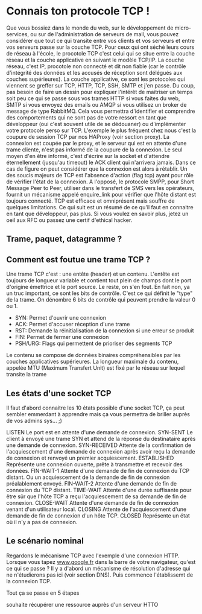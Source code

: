 # Connais ton protocole TCP !

Que vous bossiez dans le monde du web, sur le développement de micro-services, ou sur de l'administration de serveurs de mail, vous pouvez considérer que tout ce qui transite entre vos clients et vos serveurs et entre vos serveurs passe sur la couche TCP.
Pour ceux qui ont séché leurs cours de réseau à l'école, le procotole TCP c'est celui qui se situe entre la couche réseau et la couche applicative en suivant le modèle TCP/IP. La couche réseau, c'est IP, procotole non connecté et dit non fiable (car le contrôle d'intégrité des données et les accusés de réception sont délégués aux couches supérieures). La couche applicative, ce sont les protocoles qui viennent se greffer sur TCP, HTTP, TCP, SSH, SMTP et j'en passe.
Du coup, pas besoin de faire un dessin pour expliquer l'intérêt de maitriser un temps soit peu ce qui se passe sous vos trames HTTP si vous faites du web, SMTP si vous envoyez des emails ou AMQP si vous utilisez un broker de message de type RabbitMQ.
Cela vous permettra d'identifier et comprendre des comportements qui ne sont pas de votre ressort en tant que développeur (oui c'est souvent utile de se dédouaner) ou d'implémenter votre protocole perso sur TCP.
L'exemple le plus fréquent chez nous c'est la coupure de session TCP par nos HAProxy (voir section proxy). La connexion est coupée par le proxy, et le serveur qui est en attente d'une trame cliente, n'est pas informé de la coupure de la connexion.
Le seul moyen d'en être informé, c'est d'écrire sur la socket et d'attendre éternellement (jusqu'au timeout) le ACK client qui n'arrivera jamais. Dans ce cas de figure on peut considérer que la connexion est alors à rétablir.
Un des soucis majeurs de TCP est l'absence d'action (flag tcp) ayant pour rôle de vérifier l'état de la connexion. A l'opposé, le protocole SMPP, pour Short Message Peer to Peer, utiliser dans le transfert de SMS vers les opérateurs, fournit un mécanisme appelé enquire_link pour vérifier que l'hôte distant est toujours connecté.
TCP est efficace et omniprésent mais souffre de quelques limitations. 
Ce qui suit est un résumé de ce qu'il faut en connaitre en tant que développeur, pas plus. 
Si vous voulez en savoir plus, jetez un oeil aux RFC ou passez une certif d'ethical hacker.

## Trame, paquet, datagramme ?

## Comment est foutue une trame TCP ?
Une trame TCP c'est : une entête (header) et un contenu. 
L'entête est toujours de longueur variable et contient tout plein de champs dont le port d'origine émettrice et le port source. Le reste, on s'en fout. En fait non, ya un truc important, ce sont les bits de contrôle. C'est ce qui définit le "type" de la trame. On dénombre 6 bits de contrôle qui peuvent prendre la valeur 0 ou 1. 
- SYN: Permet d'ouvrir une connexion
- ACK: Permet d'accuser réception d'une trame
- RST: Demande la réinitialisation de la connexion si une erreur se produit
- FIN: Permet de fermer une connexion
- PSH/URG: Flags qui permettent de prioriser des segments TCP

Le contenu se compose de données binaires compréhensibles par les couches applicatives supérieures. La longueur maximale du contenu, appelée MTU (Maximum Transfert Unit) est fixé par le réseau sur lequel transite la trame


## Les états d'une socket TCP

Il faut d'abord connaitre les 10 états possible d'une socket TCP, ça peut sembler emmerdant à apprendre mais ça vous permettra de briller auprès de vos admins sys... ;)

LISTEN
Le port est en attente d'une demande de connexion.
SYN-SENT
Le client à envoyé une trame SYN et attend de la réponse du destinataire après une demande de connexion.
SYN-RECEIVED
Attente de la confirmation de l'acquiescement d'une demande de connexion après avoir reçu la demande de connexion et renvoyé un premier acquiescement.
ESTABLISHED
Représente une connexion ouverte, prête à transmettre et recevoir des données.
FIN-WAIT-1
Attente d'une demande de fin de connexion du TCP distant. Ou un acquiescement de la demande de fin de connexion préalablement envoyé.
FIN-WAIT-2
Attente d'une demande de fin de connexion du TCP distant.
TIME-WAIT
Attente d'une durée suffisante pour être sûr que l'hôte TCP a reçu l'acquiescement de sa demande de fin de connexion.
CLOSE-WAIT
Attente d'une demande de fin de connexion venant d'un utilisateur local.
CLOSING
Attente de l'acquiescement d'une demande de fin de connexion d'un hôte TCP.
CLOSED
Représente un état où il n'y a pas de connexion.

## Le scénario nominal

Regardons le mécanisme TCP avec l'exemple d'une connexion HTTP.
Lorsque vous tapez www.google.fr dans la barre de votre navigateur, qu'est ce qui se passe ?
Il y a d'abord un mécanisme de résolution d'adresse qui ne n'étudierons pas ici (voir section DNS).
Puis commence l'établissemt de la connexion TCP.

Tout ça se passe en 5 étapes


souhaite récupérer une ressource auprès d'un serveur HTTO

